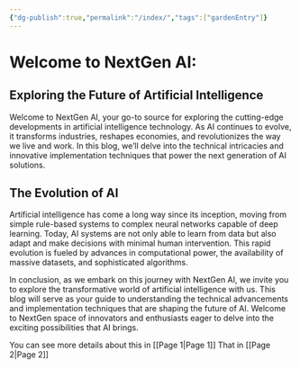 ```yaml
---
{"dg-publish":true,"permalink":"/index/","tags":["gardenEntry"]}
---
```


# Welcome to NextGen AI: 

## Exploring the Future of Artificial Intelligence

Welcome to NextGen AI, your go-to source for exploring the cutting-edge developments in artificial intelligence technology. As AI continues to evolve, it transforms industries, reshapes economies, and revolutionizes the way we live and work. In this blog, we’ll delve into the technical intricacies and innovative implementation techniques that power the next generation of AI solutions.

## The Evolution of AI

Artificial intelligence has come a long way since its inception, moving from simple rule-based systems to complex neural networks capable of deep learning. Today, AI systems are not only able to learn from data but also adapt and make decisions with minimal human intervention. This rapid evolution is fueled by advances in computational power, the availability of massive datasets, and sophisticated algorithms.

In conclusion, as we embark on this journey with NextGen AI, we invite you to explore the transformative world of artificial intelligence with us. This blog will serve as your guide to understanding the technical advancements and implementation techniques that are shaping the future of AI. Welcome to NextGen space of innovators and enthusiasts eager to delve into the exciting possibilities that AI brings.

You can see more details about this in [[Page 1\|Page 1]]
That in [[Page 2\|Page 2]]

